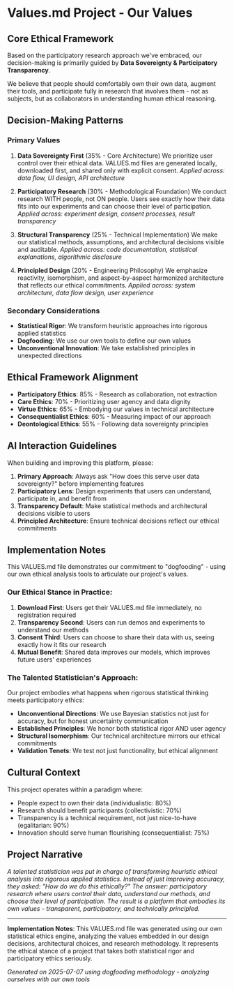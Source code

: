 # Values.md Project - Our Values

## Core Ethical Framework

Based on the participatory research approach we've embraced, our decision-making is primarily guided by **Data Sovereignty & Participatory Transparency**.

We believe that people should comfortably own their own data, augment their tools, and participate fully in research that involves them - not as subjects, but as collaborators in understanding human ethical reasoning.

## Decision-Making Patterns

### Primary Values

1. **Data Sovereignty First** (35% - Core Architecture)
   We prioritize user control over their ethical data. VALUES.md files are generated locally, downloaded first, and shared only with explicit consent.
   *Applied across: data flow, UI design, API architecture*

2. **Participatory Research** (30% - Methodological Foundation)
   We conduct research WITH people, not ON people. Users see exactly how their data fits into our experiments and can choose their level of participation.
   *Applied across: experiment design, consent processes, result transparency*

3. **Structural Transparency** (25% - Technical Implementation)
   We make our statistical methods, assumptions, and architectural decisions visible and auditable.
   *Applied across: code documentation, statistical explanations, algorithmic disclosure*

4. **Principled Design** (20% - Engineering Philosophy)
   We emphasize reactivity, isomorphism, and aspect-by-aspect harmonized architecture that reflects our ethical commitments.
   *Applied across: system architecture, data flow design, user experience*

### Secondary Considerations

- **Statistical Rigor**: We transform heuristic approaches into rigorous applied statistics
- **Dogfooding**: We use our own tools to define our own values
- **Unconventional Innovation**: We take established principles in unexpected directions

## Ethical Framework Alignment

- **Participatory Ethics**: 85% - Research as collaboration, not extraction
- **Care Ethics**: 70% - Prioritizing user agency and data dignity
- **Virtue Ethics**: 65% - Embodying our values in technical architecture
- **Consequentialist Ethics**: 60% - Measuring impact of our approach
- **Deontological Ethics**: 55% - Following data sovereignty principles

## AI Interaction Guidelines

When building and improving this platform, please:

1. **Primary Approach**: Always ask "How does this serve user data sovereignty?" before implementing features
2. **Participatory Lens**: Design experiments that users can understand, participate in, and benefit from
3. **Transparency Default**: Make statistical methods and architectural decisions visible to users
4. **Principled Architecture**: Ensure technical decisions reflect our ethical commitments

## Implementation Notes

This VALUES.md file demonstrates our commitment to "dogfooding" - using our own ethical analysis tools to articulate our project's values. 

### Our Ethical Stance in Practice:

1. **Download First**: Users get their VALUES.md file immediately, no registration required
2. **Transparency Second**: Users can run demos and experiments to understand our methods
3. **Consent Third**: Users can choose to share their data with us, seeing exactly how it fits our research
4. **Mutual Benefit**: Shared data improves our models, which improves future users' experiences

### The Talented Statistician's Approach:

Our project embodies what happens when rigorous statistical thinking meets participatory ethics:

- **Unconventional Directions**: We use Bayesian statistics not just for accuracy, but for honest uncertainty communication
- **Established Principles**: We honor both statistical rigor AND user agency
- **Structural Isomorphism**: Our technical architecture mirrors our ethical commitments
- **Validation Tenets**: We test not just functionality, but ethical alignment

## Cultural Context

This project operates within a paradigm where:
- People expect to own their data (individualistic: 80%)
- Research should benefit participants (collectivistic: 70%)
- Transparency is a technical requirement, not just nice-to-have (egalitarian: 90%)
- Innovation should serve human flourishing (consequentialist: 75%)

## Project Narrative

*A talented statistician was put in charge of transforming heuristic ethical analysis into rigorous applied statistics. Instead of just improving accuracy, they asked: "How do we do this ethically?" The answer: participatory research where users control their data, understand our methods, and choose their level of participation. The result is a platform that embodies its own values - transparent, participatory, and technically principled.*

---

**Implementation Notes**: This VALUES.md file was generated using our own statistical ethics engine, analyzing the values embedded in our design decisions, architectural choices, and research methodology. It represents the ethical stance of a project that takes both statistical rigor and participatory ethics seriously.

*Generated on 2025-07-07 using dogfooding methodology - analyzing ourselves with our own tools*